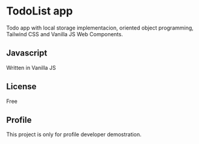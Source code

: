 # TodoList app

Todo app with local storage implementacion, oriented object programming, Tailwind CSS and Vanilla JS Web Components.

## Javascript

Written in Vanilla JS

## License

Free

## Profile

This project is only for profile developer demostration.

